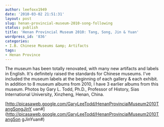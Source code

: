 ```yaml
---
author: leefoxx1949
date: '2010-03-02 21:51:31'
layout: post
slug: henan-provincial-museum-2010-song-following
status: publish
title: 'Henan Provincial Museum 2010: Tang, Song, Jin & Yuan'
wordpress_id: '836'
categories:
- I.B. Chinese Museums &amp; Artifacts
tags:
- Henan Province
---
```


The museum has been totally renovated, with many new artifacts and labels in
English. It's definitely raised the standards for Chinese museums. I've
included the museum labels at the beginning of each gallery & each exhibit. In
addition to 8 museum albums from 2010, I have 3 earlier albums from this
museum. Photos by Gary L. Todd, Ph.D., Professor of History, Sias
International University, Xinzheng, Henan, China.

[http://picasaweb.google.com/GaryLeeTodd/HenanProvincialMuseum2010TangSongJinY
uan#](http://picasaweb.google.com/GaryLeeTodd/HenanProvincialMuseum2010TangSon
gJinYuan#)

